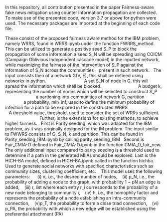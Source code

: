 In this repository, all contribution presented in the paper Fairness-aware fake news mitigation using counter information propagation are collected.
To make use of the presented code, version 3.7 or above for python were used. The necessary packages are imported at the beginning of each code file.

These consist of the proposed fairness aware method for the IBM problem, namely WRRS, found in WRRS.ipynb under the function FWRRS_method.
  This can be utilized to generate a positive seed S_P to block the propagation of some information a seed S_N will be spreading using COICM (Campaign Oblivious Independent cascade model) in the inputted network, while maximizing the fairness of the intervention of S_P against the information of S_N across the communities 
  present in such network.
  The input consists then of a network G(V, E), this shall be defined using networkx in python. 
                             A set S_N of node in G, this will spread the information which shall be blocked.
                             A budget k, representing the number of nodes which will be selected to construct S_P
                             a partioning into communities of network G, partition
                             a probability, min_inf, used to define the minimum probability of infection for a path to be explored in the constructed WRRS 
                             A threshold value, threshold, used to consider the set of WRRs sufficient.
                             
Further, is the extensions for existing methods, to achieve higher fairness.
  First is Parity seeding, which was adapted for the IBM problem, as it was originally designed for the IM problem. The input similar to FWWRS consists of G, S_N, k and partition. This can be found in Parity_seeding_IBM.ipynb by calling parity_seeding_IBM
  Second is Fair_CMIA-O defined in Fair_CMIA-O.ipynb in the function CMIA_O_fair_new. The only additional input compared to parity seeding is a threshold used to determine if a path in the generated MIIAs should be explored.
Last is the HICH-BA model, defined in HICH-BA.ipynb called in the function hichba. Used to generate social networks with specified characteristics such as community sizes, clustering coefficient, etc. 
  This model uses the following parameters: 
    (i) n, i.e., the desired number of nodes,
   (ii) p_N, i.e., the probability of adding a node to the graph, with probability 1 − pN an edge is added,
   (iii) r, list where each entry r_i corresponds to the probability of a new node belonging to community i,
   (iv) h, i.e., the homophily factor and represents the probability of a node establishing an intra-community connection,
   (v)p_T, the probability to form a close triad connection,
   (vi) p_PA, the probability with which a new edge will be established using the preferential attachment (PA)
